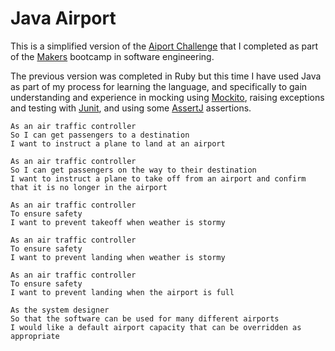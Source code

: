 # Java Airport

This is a simplified version of the [Aiport Challenge](https://github.com/ralphm10/airport_challenge) that I completed as part of the [Makers](http://makers.tech/) bootcamp in software engineering. 

The previous version was completed in Ruby but this time I have used Java as part of my process for learning the language, and specifically to gain understanding and experience in mocking using [Mockito](https://github.com/mockito/mockito), raising exceptions and testing with [Junit](https://github.com/junit-team/junit5), and using some [AssertJ](https://github.com/assertj/assertj-core) assertions. 


```
As an air traffic controller
So I can get passengers to a destination
I want to instruct a plane to land at an airport

As an air traffic controller
So I can get passengers on the way to their destination
I want to instruct a plane to take off from an airport and confirm that it is no longer in the airport

As an air traffic controller
To ensure safety
I want to prevent takeoff when weather is stormy

As an air traffic controller
To ensure safety
I want to prevent landing when weather is stormy

As an air traffic controller
To ensure safety
I want to prevent landing when the airport is full

As the system designer
So that the software can be used for many different airports
I would like a default airport capacity that can be overridden as appropriate
```
